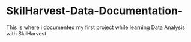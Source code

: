 # SkilHarvest-Data-Documentation-
This is where i documented my first project while learning Data Analysis with SkilHarvest
